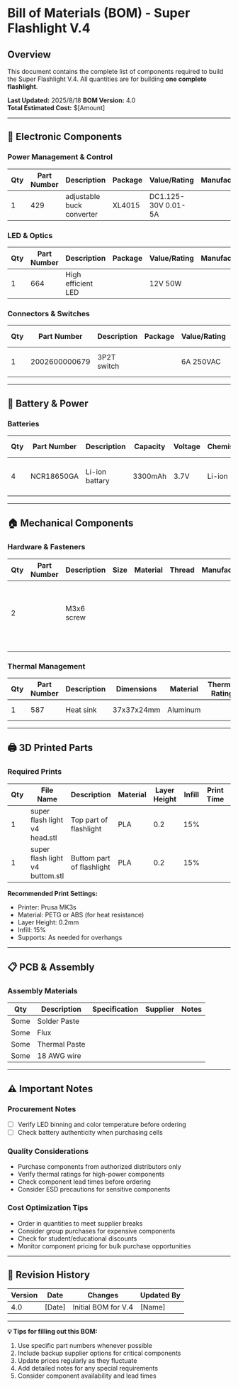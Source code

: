 # Bill of Materials (BOM) - Super Flashlight V.4

## Overview
This document contains the complete list of components required to build the Super Flashlight V.4. All quantities are for building **one complete flashlight**.

**Last Updated:** 2025/8/18 
**BOM Version:** 4.0  
**Total Estimated Cost:** $[Amount]

---

## 🔌 Electronic Components

### Power Management & Control
| Qty | Part Number | Description | Package | Value/Rating | Manufacturer | Supplier | Unit Price | Total Price | Notes |
|-----|-------------|-------------|---------|--------------|--------------|----------|------------|-------------|-------|
|  1  |429|adjustable buck converter|XL4015|DC1.125-30V 0.01-5A|              |https://www.ruten.com.tw/item/show?21850207737158&_gl=1*q4saym*_gcl_au*NzU4NDAzOTkyLjE3NTUyMzQ4OTQ.*_ga*NzYzOTk1ODEwLjE2Njg3NTQ4Mzc.*_ga_2VP4WXLL56*czE3NTU0ODM3MTckbzYwNiRnMSR0MTc1NTQ4NDc4OSRqNTIkbDAkaDA.|80NTD|80 NTD|       |

### LED & Optics
| Qty | Part Number | Description | Package | Value/Rating | Manufacturer | Supplier | Unit Price | Total Price | Notes |
|-----|-------------|-------------|---------|--------------|--------------|----------|------------|-------------|-------|
|1|664|High efficient LED||12V 50W||https://www.ruten.com.tw/item/show?22306976458215&_gl=1*1d2qn6c*_gcl_au*NzU4NDAzOTkyLjE3NTUyMzQ4OTQ.*_ga*NzYzOTk1ODEwLjE2Njg3NTQ4Mzc.*_ga_2VP4WXLL56*czE3NTU0ODM3MTckbzYwNiRnMSR0MTc1NTQ4NTAyMSRqNjAkbDAkaDA.|100NTD|100NTD||
### Connectors & Switches
| Qty | Part Number | Description | Package | Value/Rating | Manufacturer | Supplier | Unit Price | Total Price | Notes |
|-----|-------------|-------------|---------|--------------|--------------|----------|------------|-------------|-------|
|1|2002600000679|3P2T switch||6A 250VAC||https://jin-hua.com.tw/page/product/show.aspx?num=3822&kind=2978&lang=TW|10NTD|10NTD||

---

## 🔋 Battery & Power

### Batteries
| Qty | Part Number | Description | Capacity | Voltage | Chemistry | Manufacturer | Supplier | Unit Price | Total Price | Notes |
|-----|-------------|-------------|----------|---------|-----------|--------------|----------|------------|-------------|-------|
|4|NCR18650GA|Li-ion battary|3300mAh|3.7V|Li-ion|Panasonic|https://www.taiwaniot.com.tw/product/panasonic-ncr18650ga-3450mah/?srsltid=AfmBOor-kQiq9PcLm8EaJvtorUP9IVjG1jPnj5pyMPrx4XyiyRUw-LGX|200NTD|800NTD||

---

## 🏠 Mechanical Components


### Hardware & Fasteners
| Qty | Part Number | Description | Size | Material | Thread | Manufacturer | Supplier | Unit Price | Total Price | Notes |
|-----|-------------|-------------|------|----------|--------|--------------|----------|------------|-------------|-------|
|2|             |M3x6 screw|      |          |        |              |          |            |             |just use any M3 screw you find|
|     |             |             |      |          |        |              |          |            |             |       |
|     |             |             |      |          |        |              |          |            |             |       |

### Thermal Management
| Qty | Part Number | Description | Dimensions | Material | Thermal Rating | Manufacturer | Supplier | Unit Price | Total Price | Notes |
|-----|-------------|-------------|------------|----------|----------------|--------------|----------|------------|-------------|-------|
|1|587|Heat sink|37x37x24mm|Aluminum|||https://www.ruten.com.tw/item/show?22133612155674|22NTD|22NTD||

---

## 🖨️ 3D Printed Parts

### Required Prints
| Qty | File Name | Description | Material | Layer Height | Infill | Print Time | Notes |
|-----|-----------|-------------|----------|--------------|--------|------------|-------|
|1|super flash light v4 head.stl|Top part of flashlight|PLA|0.2|15%||       |
|1|super flash light v4 buttom.stl|Buttom part of flashlight|PLA|0.2|15%||       |

**Recommended Print Settings:**
- Printer: Prusa MK3s
- Material: PETG or ABS (for heat resistance)
- Layer Height: 0.2mm
- Infill: 15%
- Supports: As needed for overhangs

---

## 📋 PCB & Assembly

### Assembly Materials
| Qty | Description | Specification | Supplier | Notes |
|-----|-------------|--------------|----------|-------|
|  Some   | Solder Paste |  |          |       |
|  Some   | Flux |  |          |       |
|   Some  | Thermal Paste |  |          |       |
|Some|18 AWG wire||||

---

## ⚠️ Important Notes

### Procurement Notes
- [ ] Verify LED binning and color temperature before ordering
- [ ] Check battery authenticity when purchasing cells

### Quality Considerations
- Purchase components from authorized distributors only
- Verify thermal ratings for high-power components
- Check component lead times before ordering
- Consider ESD precautions for sensitive components

### Cost Optimization Tips
- Order in quantities to meet supplier breaks
- Consider group purchases for expensive components
- Check for student/educational discounts
- Monitor component pricing for bulk purchase opportunities

---


## 🔄 Revision History

| Version | Date | Changes | Updated By |
|---------|------|---------|------------|
| 4.0 | [Date] | Initial BOM for V.4 | [Name] |

---

**💡 Tips for filling out this BOM:**
1. Use specific part numbers whenever possible
2. Include backup supplier options for critical components  
3. Update prices regularly as they fluctuate
4. Add detailed notes for any special requirements
5. Consider component availability and lead times
